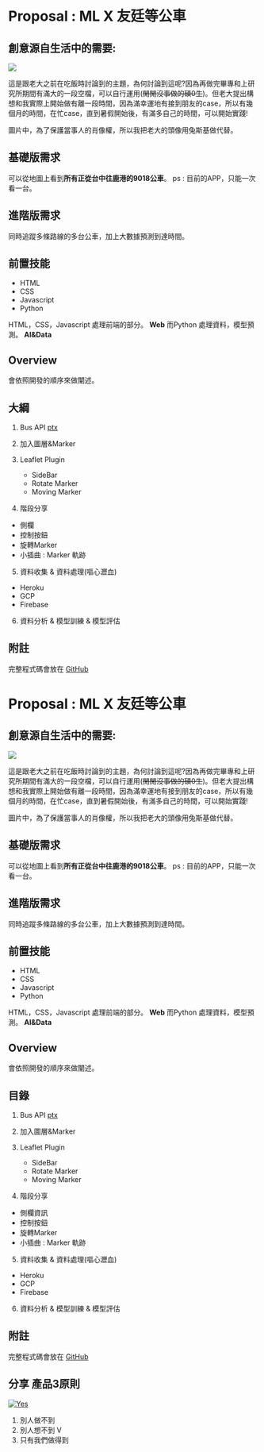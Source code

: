 # Proposal : ML X 友廷等公車

## 創意源自生活中的需要:

![](https://i.imgur.com/cyhqG22.jpg)

這是跟老大之前在吃飯時討論到的主題，為何討論到這呢?因為再做完畢專和上研究所期間有滿大的一段空檔，可以自行運用(~~閒閒沒事做的碩0生~~)。但老大提出構想和我實際上開始做有離一段時間，因為滿幸運地有接到朋友的case，所以有幾個月的時間，在忙case，直到暑假開始後，有滿多自己的時間，可以開始實踐!

圖片中，為了保護當事人的肖像權，所以我把老大的頭像用兔斯基做代替。

## 基礎版需求
可以從地圖上看到**所有正從台中往鹿港的9018公車**。
ps : 目前的APP，只能一次看一台。

## 進階版需求
同時追蹤多條路線的多台公車，加上大數據預測到達時間。

## 前置技能
* HTML
* CSS
* Javascript
* Python

HTML，CSS，Javascript 處理前端的部分。 **Web**
而Python 處理資料，模型預測。 **AI&Data**

## Overview 
會依照開發的順序來做闡述。

## 大綱

1. Bus API  [ptx](https://ptx.transportdata.tw/PTX/)
2. 加入圖層&Marker
3. Leaflet Plugin
    - SideBar
    - Rotate Marker
    - Moving Marker

4. 階段分享
  - 側欄
  - 控制按鈕
  - 旋轉Marker
  - 小插曲 : Marker 軌跡
5. 資料收集 & 資料處理(嘔心瀝血) 
- Heroku
- GCP
- Firebase
6. 資料分析 & 模型訓練 & 模型評估

## 附註
完整程式碼會放在 [GitHub](https://github.com/goish135)
# Proposal : ML X 友廷等公車

## 創意源自生活中的需要:

![](https://i.imgur.com/cyhqG22.jpg)

這是跟老大之前在吃飯時討論到的主題，為何討論到這呢?因為再做完畢專和上研究所期間有滿大的一段空檔，可以自行運用(~~閒閒沒事做的碩0生~~)。但老大提出構想和我實際上開始做有離一段時間，因為滿幸運地有接到朋友的case，所以有幾個月的時間，在忙case，直到暑假開始後，有滿多自己的時間，可以開始實踐!

圖片中，為了保護當事人的肖像權，所以我把老大的頭像用兔斯基做代替。

## 基礎版需求
可以從地圖上看到**所有正從台中往鹿港的9018公車**。
ps : 目前的APP，只能一次看一台。

## 進階版需求
同時追蹤多條路線的多台公車，加上大數據預測到達時間。

## 前置技能
* HTML
* CSS
* Javascript
* Python

HTML，CSS，Javascript 處理前端的部分。 **Web**
而Python 處理資料，模型預測。 **AI&Data**

## Overview 
會依照開發的順序來做闡述。

## 目錄

1. Bus API  [ptx](https://ptx.transportdata.tw/PTX/)
2. 加入圖層&Marker
3. Leaflet Plugin
    - SideBar
    - Rotate Marker
    - Moving Marker

4. 階段分享
  - 側欄資訊
  - 控制按鈕
  - 旋轉Marker
  - 小插曲 : Marker 軌跡
5. 資料收集 & 資料處理(嘔心瀝血) 
- Heroku
- GCP
- Firebase
6. 資料分析 & 模型訓練 & 模型評估

## 附註
完整程式碼會放在 [GitHub](https://github.com/goish135)
## 分享 產品3原則
[![Yes](https://img.youtube.com/vi/WbWHDaegnPo/0.jpg)](https://www.youtube.com/watch?v=WbWHDaegnPo)

1. 別人做不到
2. 別人想不到 V 
3. 只有我們做得到     

    
